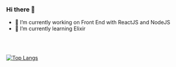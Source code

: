 ### Hi there 👋

- 🔭 I’m currently working on Front End with ReactJS and NodeJS
- 🌱 I’m currently learning Elixir

<br><br>


[![Top Langs](https://github-readme-stats.vercel.app/api/top-langs/?username=raphaelnb&layout=compact&theme=tokyonight)](https://github.com/raphaelnb/github-readme-stats)
